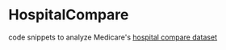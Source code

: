 # HospitalCompare

code snippets to analyze Medicare's [hospital compare dataset](http://www.medicare.gov/hospitalcompare/Data/AboutData/About.aspx)